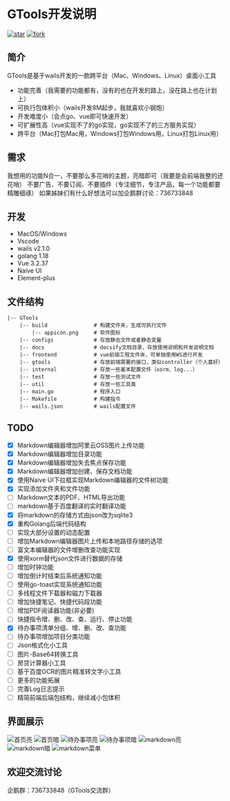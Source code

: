 # GTools开发说明 

<div>
<a href='https://gitee.com/pixiao/gtools/stargazers'><img src='https://gitee.com/pixiao/gtools/badge/star.svg?theme=dark' alt='star'></img></a>
<a href='https://gitee.com/pixiao/gtools/members'><img src='https://gitee.com/pixiao/gtools/badge/fork.svg?theme=dark' alt='fork'></img></a>
</div>

## 简介

GTools是基于wails开发的一款跨平台（Mac、Windows、Linux）桌面小工具
- 功能完善（我需要的功能都有，没有的也在开发的路上，没在路上也在计划上）
- 可执行包体积小（wails开发8M起步，我就喜欢小钢炮）
- 开发难度小（会点go、vue即可快速开发）
- 可扩展性高（vue实现不了的go实现，go实现不了的三方服务实现）
- 跨平台（Mac打包Mac用，Windows打包Windows用，Linux打包Linux用）

## 需求

我想用的功能N合一，不要那么多花哨的主题，亮暗即可（我要是会前端我整的还花哨）
不要广告、不要订阅、不要插件（专注细节，专注产品，每一个功能都要精雕细琢）
如果姊妹们有什么好想法可以加企鹅群讨论：736733848

## 开发

- MacOS/Windows
- Vscode
- wails v2.1.0
- golang 1.18
- Vue 3.2.37
- Naive UI
- Element-plus

## 文件结构

```
|-- GTools
    |-- build               # 构建文件夹，生成可执行文件
        |-- appicon.png     # 软件图标
    |-- configs             # 存放静态文件或者静态变量
    |-- docs                # docsify文档目录，存放使用说明和开发说明文档
    |-- frontend            # vue前端工程文件夹，可单独使用WS进行开发
    |-- gtools              # 存放前端需要的接口，类似controller（个人喜好）
    |-- internal            # 存放一些基本配置文件（xorm、log...）
    |-- test                # 存放一些测试文件
    |-- util                # 存放一些工具类
    |-- main.go             # 程序入口
    |-- Makefile            # 构建指令
    |-- wails.json          # wails配置文件
```


## TODO

- [x] Markdown编辑器增加阿里云OSS图片上传功能
- [x] Markdown编辑器增加目录功能
- [x] Markdown编辑器增加失去焦点保存功能
- [x] Markdown编辑器增加创建、保存文档功能
- [x] 使用Naive UI下拉框实现Markdown编辑器的文件树功能
- [x] 实现添加文件夹和文件功能
- [ ] Markdown文本的PDF、HTML导出功能
- [ ] markdown基于百度翻译的实时翻译功能
- [x] 将markdown的存储方式由json改为sqlite3
- [x] 重构Golang后端代码结构
- [ ] 实现大部分设置的动态配置
- [ ] 增加Markdown编辑器图片上传和本地路径存储的选项
- [ ] 富文本编辑器的文件增删改查功能实现
- [x] 使用xorm替代json文件进行数据的存储
- [ ] 增加时钟功能
- [ ] 增加倒计时结束后系统通知功能
- [ ] 使用go-toast实现系统通知功能
- [ ] 多线程文件下载器和磁力下载器
- [ ] 增加快捷笔记、快捷代码段功能
- [ ] 增加PDF阅读器功能(非必要)
- [ ] 快捷指令增、删、改、查、运行、停止功能
- [x] 待办事项清单分组、增、删、改、查功能
- [ ] 待办事项增加项目分类功能
- [ ] Json格式化小工具
- [ ] 图片-Base64转换工具
- [ ] 房贷计算器小工具
- [ ] 基于百度OCR的图片精准转文字小工具
- [ ] 更多的功能拓展
- [ ] 完善Log日志提示
- [ ] 精简前端后端包结构，继续减小包体积

## 界面展示

![首页亮](assets/home-light.png)
![首页暗](assets/home-dark.png)
![待办事项亮](assets/todo-light.png)
![待办事项暗](assets/todo-dark.png)
![markdown亮](assets/md-light.png)
![markdown暗](assets/md-dark.png)
![markdown菜单](assets/md-menu.png)

## 欢迎交流讨论

企鹅群：736733848（GTools交流群）